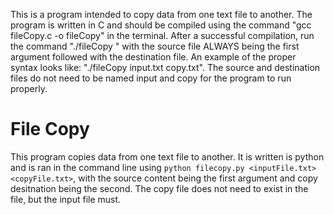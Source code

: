 This is a program intended to copy data from one text file to another. The program is written 
in C and should be compiled using the command "gcc fileCopy.c -o fileCopy" in the terminal. 
After a successful compilation, run the command "./fileCopy <source file> <destination file>"
with the source file ALWAYS being the first argument followed with the destination file. 
An example of the proper syntax looks like: "./fileCopy input.txt copy.txt". The source 
and destination files do not need to be named input and copy for the program to run properly.

# File Copy
This program copies data from one text file to another. It is written is python and is ran in the command line using `python filecopy.py <inputFile.txt> <copyFile.txt>`, with the source content being the first argument and copy desitnation being the second. The copy file does not need to exist in the file, but the input file must.